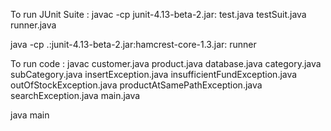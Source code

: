 To run JUnit Suite :
javac -cp junit-4.13-beta-2.jar:  test.java testSuit.java runner.java

java -cp .:junit-4.13-beta-2.jar:hamcrest-core-1.3.jar: runner 

To run code :
javac customer.java product.java database.java category.java subCategory.java insertException.java insufficientFundException.java outOfStockException.java productAtSamePathException.java searchException.java main.java

java main